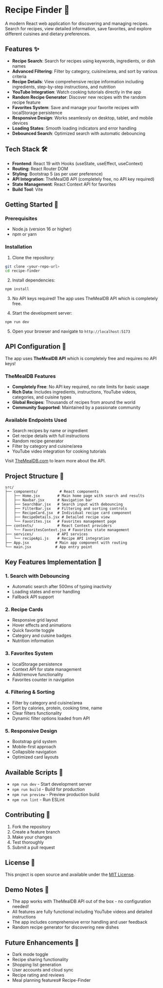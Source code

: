 # Recipe Finder 🍳

A modern React web application for discovering and managing recipes. Search for recipes, view detailed information, save favorites, and explore different cuisines and dietary preferences.

## Features ✨

- **Recipe Search**: Search for recipes using keywords, ingredients, or dish names
- **Advanced Filtering**: Filter by category, cuisine/area, and sort by various criteria
- **Recipe Details**: View comprehensive recipe information including ingredients, step-by-step instructions, and nutrition
- **YouTube Integration**: Watch cooking tutorials directly in the app
- **Random Recipe Generator**: Discover new recipes with the random recipe feature
- **Favorites System**: Save and manage your favorite recipes with localStorage persistence
- **Responsive Design**: Works seamlessly on desktop, tablet, and mobile devices
- **Loading States**: Smooth loading indicators and error handling
- **Debounced Search**: Optimized search with automatic debouncing

## Tech Stack 🛠️

- **Frontend**: React 19 with Hooks (useState, useEffect, useContext)
- **Routing**: React Router DOM
- **Styling**: Bootstrap 5 (as per user preference)
- **API Integration**: TheMealDB API (completely free, no API key required)
- **State Management**: React Context API for favorites
- **Build Tool**: Vite

## Getting Started 🚀

### Prerequisites

- Node.js (version 16 or higher)
- npm or yarn

### Installation

1. Clone the repository:
```bash
git clone <your-repo-url>
cd recipe-finder
```

2. Install dependencies:
```bash
npm install
```

3. No API keys required! The app uses TheMealDB API which is completely free.

4. Start the development server:
```bash
npm run dev
```

5. Open your browser and navigate to `http://localhost:5173`

## API Configuration 🔧

The app uses **TheMealDB API** which is completely free and requires no API keys!

### TheMealDB Features

- **Completely Free**: No API key required, no rate limits for basic usage
- **Rich Data**: Includes ingredients, instructions, YouTube videos, categories, and cuisine types
- **Global Recipes**: Thousands of recipes from around the world
- **Community Supported**: Maintained by a passionate community

### Available Endpoints Used

- Search recipes by name or ingredient
- Get recipe details with full instructions
- Random recipe generator
- Filter by category and cuisine/area
- YouTube video integration for cooking tutorials

Visit [TheMealDB.com](https://www.themealdb.com/) to learn more about the API.

## Project Structure 📁

```
src/
├── components/          # React components
│   ├── Home.jsx        # Main home page with search and results
│   ├── Navbar.jsx      # Navigation bar
│   ├── SearchBar.jsx   # Search input with debouncing
│   ├── FilterBar.jsx   # Filtering and sorting controls
│   ├── RecipeCard.jsx  # Individual recipe card component
│   ├── RecipeDetails.jsx # Detailed recipe view
│   └── Favorites.jsx   # Favorites management page
├── contexts/           # React Context providers
│   └── FavoritesContext.jsx # Favorites state management
├── services/           # API services
│   └── recipeApi.js    # Recipe API integration
├── App.jsx            # Main app component with routing
└── main.jsx           # App entry point
```

## Key Features Implementation 🎯

### 1. Search with Debouncing
- Automatic search after 500ms of typing inactivity
- Loading states and error handling
- Fallback API support

### 2. Recipe Cards
- Responsive grid layout
- Hover effects and animations
- Quick favorite toggle
- Category and cuisine badges
- Nutrition information

### 3. Favorites System
- localStorage persistence
- Context API for state management
- Add/remove functionality
- Favorites counter in navigation

### 4. Filtering & Sorting
- Filter by category and cuisine/area
- Sort by calories, protein, cooking time, name
- Clear filters functionality
- Dynamic filter options loaded from API

### 5. Responsive Design
- Bootstrap grid system
- Mobile-first approach
- Collapsible navigation
- Optimized card layouts

## Available Scripts 📜

- `npm run dev` - Start development server
- `npm run build` - Build for production
- `npm run preview` - Preview production build
- `npm run lint` - Run ESLint

## Contributing 🤝

1. Fork the repository
2. Create a feature branch
3. Make your changes
4. Test thoroughly
5. Submit a pull request

## License 📄

This project is open source and available under the [MIT License](LICENSE).

## Demo Notes 📝

- The app works with TheMealDB API out of the box - no configuration needed!
- All features are fully functional including YouTube videos and detailed instructions
- The app includes comprehensive error handling and user feedback
- Random recipe generator for discovering new dishes

## Future Enhancements 🚀

- Dark mode toggle
- Recipe sharing functionality
- Shopping list generation
- User accounts and cloud sync
- Recipe rating and reviews
- Meal planning features# Recipe-Finder
